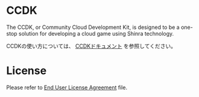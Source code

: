 # CCDK

The CCDK, or Community Cloud Development Kit, is designed to be a one-stop solution for developing a cloud game using Shinra technology.

CCDKの使い方については、  [CCDKドキュメント](docs/Readme.ja.md) を参照してください。


License
====
Please refer to [End User License Agreement](LICENSE) file.
